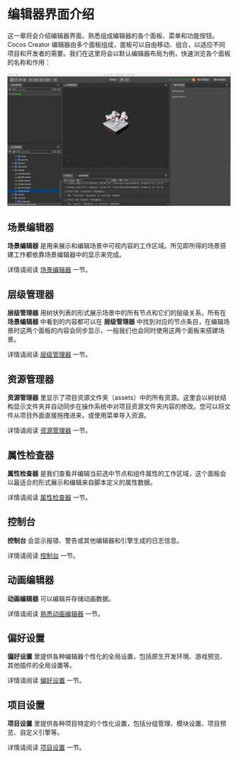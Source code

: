 # 编辑器界面介绍

这一章将会介绍编辑器界面，熟悉组成编辑器的各个面板、菜单和功能按钮。Cocos Creator 编辑器由多个面板组成，面板可以自由移动、组合，以适应不同项目和开发者的需要。我们在这里将会以默认编辑器布局为例，快速浏览各个面板的名称和作用：

![main](index/main.jpg)

## 场景编辑器

**场景编辑器** 是用来展示和编辑场景中可视内容的工作区域。所见即所得的场景搭建工作都依靠场景编辑器中的显示来完成。

详情请阅读 [场景编辑器](scene/index.md) 一节。

## 层级管理器

**层级管理器** 用树状列表的形式展示场景中的所有节点和它们的层级关系，所有在 **场景编辑器** 中看到的内容都可以在 **层级管理器** 中找到对应的节点条目，在编辑场景时这两个面板的内容会同步显示，一般我们也会同时使用这两个面板来搭建场景。

详情请阅读 [层级管理器](hierarchy/index.md) 一节。

## 资源管理器

**资源管理器** 里显示了项目资源文件夹（assets）中的所有资源。这里会以树状结构显示文件夹并自动同步在操作系统中对项目资源文件夹内容的修改。您可以将文件从项目外面直接拖拽进来，或使用菜单导入资源。

详情请阅读 [资源管理器](assets/index.md) 一节。

## 属性检查器

**属性检查器** 是我们查看并编辑当前选中节点和组件属性的工作区域，这个面板会以最适合的形式展示和编辑来自脚本定义的属性数据。

详情请阅读 [属性检查器](inspector/index.md) 一节。

## 控制台

**控制台** 会显示报错、警告或其他编辑器和引擎生成的日志信息。

详情请阅读 [控制台](console/index.md) 一节。

## 动画编辑器

**动画编辑器** 可以编辑并存储动画数据。

详情请阅读 [熟悉动画编辑器](./animation/animation-editor.md) 一节。

## 偏好设置

**偏好设置** 里提供各种编辑器个性化的全局设置，包括原生开发环境、游戏预览、其他插件的全局设置等。

详情请阅读 [偏好设置](preferences/index.md) 一节。

## 项目设置

**项目设置** 里提供各种项目特定的个性化设置，包括分组管理、模块设置、项目预览、自定义引擎等。

详情请阅读 [项目设置](project/index.md) 一节。
